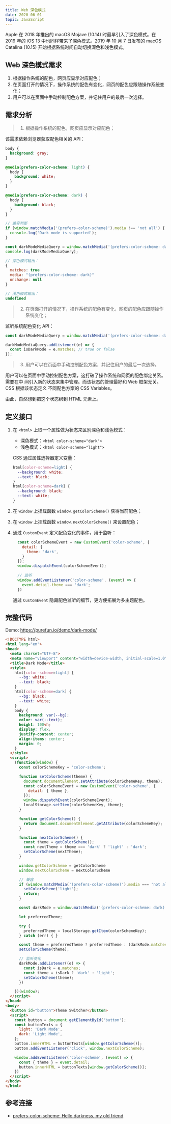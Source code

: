 ```yaml
---
title: Web 深色模式
date: 2020-06-01
topic: JavaScript
---
```


Apple 在 2018 年推出的 macOS Mojave (10.14) 时最早引入了深色模式。在 2019 年的
iOS 13 中也同样带来了深色模式。2019 年 10 月 7 日发布的 macOS Catalina (10.15)
开始根据系统时间自动切换深色和浅色模式。

## Web 深色模式需求

1. 根据操作系统的配色，网页应显示对应配色；
2. 在页面打开的情况下，操作系统的配色有变化，网页的配色应跟随操作系统变化；
3. 用户可以在页面中手动控制配色方案，并记住用户的最后一次选择。

## 需求分析

> 1. 根据操作系统的配色，网页应显示对应配色；

该需求依赖浏览器获取配色相关的 API：

```css title="CSS 获取系统配色"
body {
  background: gray;
}

@media(prefers-color-scheme: light) {
  body {
    background: white;
  }
}

@media(prefers-color-scheme: dark) {
  body {
    background: black;
  }
}
```

```js title="JavaScript 获取系统配色"
// 兼容判断
if (window.matchMedia('(prefers-color-scheme)').media !== 'not all') {
  console.log('Dark mode is supported');
}

const darkModeMediaQuery = window.matchMedia('(prefers-color-scheme: dark)');
console.log(darkModeMediaQuery);

// 深色模式输出：
{
  matches: true
  media: "(prefers-color-scheme: dark)"
  onchange: null
}

// 浅色模式输出：
undefined

```

> 2. 在页面打开的情况下，操作系统的配色有变化，网页的配色应跟随操作系统变化；

监听系统配色变化 API：

```js
const darkModeMediaQuery = window.matchMedia('(prefers-color-scheme: dark)');

darkModeMediaQuery.addListener((e) => {
  const isDarkMode = e.matches; // true or false
});
```

> 3. 用户可以在页面中手动控制配色方案，并记住用户的最后一次选择。

用户可以在页面中手动控制配色方案，这打破了操作系统和网页的配色绑定关系。需要在中
间引入新的状态来集中管理。而该状态的管理最好和 Web 框架无关。CSS 根据该状态定义
不同配色方案的 CSS Variables。

由此，自然想到把这个状态绑到 HTML 元素上。


## 定义接口

1. 在 `<html>` 上取一个属性做为状态来区别深色和浅色模式：
   - 深色模式：`<html color-scheme="dark">`
   - 浅色模式：`<html color-scheme="light">`

   CSS 通过属性选择器定义变量：

   ```css
   html[color-scheme=light] {
     --background: white;
     --text: black;
   }
   html[color-scheme=dark] {
     --background: black;
     --text: white;
   }
2. 在 `window` 上挂载函数 `window.getColorScheme()` 获得当前配色；
3. 在 `window` 上挂载函数 `window.nextColorScheme()` 来设置配色；
4. 通过 `CustomEvent` 定义配色变化的事件，用于监听：
   ```js
     const colorSchemeEvent = new CustomEvent('color-scheme', {
       detail: {
         theme: 'dark',
       }
     });
     window.dispatchEvent(colorSchemeEvent);
 
     // 监听
     window.addEventListener('color-scheme', (event) => {
       event.detail.theme === 'dark';
     })
   ```
   通过 `CustomEvent` 隐藏配色监听的细节，更方便拓展为多主题配色。

## 完整代码

Demo: <https://purefun.io/demo/dark-mode/>

```html title="dark-mode.html"
<!DOCTYPE html>
<html lang="en">
<head>
  <meta charset="UTF-8">
  <meta name="viewport" content="width=device-width, initial-scale=1.0">
  <title>Dark Mode</title>
  <style>
    html[color-scheme=light] {
      --bg: white;
      --text: black;
    }
    html[color-scheme=dark] {
      --bg: black;
      --text: white;
    }
    body {
      background: var(--bg);
      color: var(--text);
      height: 100vh;
      display: flex;
      justify-content: center;
      align-items: center;
      margin: 0;
    }
  </style>
  <script>
    (function(window) {
      const colorSchemeKey = 'color-scheme';

      function setColorScheme(theme) {
        document.documentElement.setAttribute(colorSchemeKey, theme);
        const colorSchemeEvent = new CustomEvent('color-scheme', {
          detail: { theme },
        });
        window.dispatchEvent(colorSchemeEvent);
        localStorage.setItem(colorSchemeKey, theme);
      }

      function getColorScheme() {
        return document.documentElement.getAttribute(colorSchemeKey);
      }

      function nextColorScheme() {
        const theme = getColorScheme();
        const nextTheme = theme === 'dark' ? 'light' : 'dark';
        setColorScheme(nextTheme);
      }

      window.getColorScheme = getColorScheme
      window.nextColorScheme = nextColorScheme

      // 兼容
      if (window.matchMedia('(prefers-color-scheme)').media === 'not all') {
        setColorScheme('light');
        return;
      }

      const darkMode = window.matchMedia('(prefers-color-scheme: dark)');

      let preferredTheme;

      try {
        preferredTheme = localStorage.getItem(colorSchemeKey);
      } catch (err) { }

      const theme = preferredTheme ? preferredTheme : (darkMode.matches ? 'dark' : 'light');
      setColorScheme(theme);

      // 监听变化
      darkMode.addListener((e) => {
        const isDark = e.matches;
        const theme = isDark ? 'dark' : 'light';
        setColorScheme(theme);
      })

    })(window);
  </script>
</head>
<body>
  <button id="button">Theme Switcher</button>
  <script>
    const button = document.getElementById('button');
    const buttonTexts = {
      light: 'Dark Mode',
      dark: 'Light Mode',
    };
    button.innerHTML = buttonTexts[window.getColorScheme()];
    button.addEventListener('click', window.nextColorScheme);

    window.addEventListener('color-scheme', (event) => {
      const { theme } = event.detail;
      button.innerHTML = buttonTexts[window.getColorScheme()];
    })
  </script>
</body>
</html>
```

## 参考连接

- [prefers-color-scheme: Hello darkness, my old friend](https://web.dev/prefers-color-scheme/)
